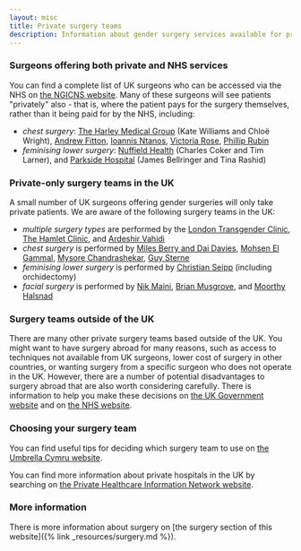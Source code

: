 ```yaml
---
layout: misc
title: Private surgery teams
description: Information about gender surgery services available for private funding
---
```


### Surgeons offering both private and NHS services

You can find a complete list of UK surgeons who can be accessed via the NHS on [the NGICNS website](https://www.ngicns.scot.nhs.uk/surgery/surgery-providers/). Many of these surgeons will see patients "privately" also - that is, where the patient pays for the surgery themselves, rather than it being paid for by the NHS, including:

- *chest surgery*: [The Harley Medical Group](https://www.harleymedical.co.uk/) (Kate Williams and Chloë Wright), [Andrew Fitton](https://plasticsurgeryplymouth.com/), [Ioannis Ntanos](https://www.ioannisntanos.com/), [Victoria Rose](https://drg-plasticsurgery.co.uk/procedures/gender-reassignment), [Phillip Rubin](https://londontopsurgery.com/)
- *feminising lower surgery*: [Nuffield Health](https://www.nuffieldhealth.com/hospitals/brighton/our-expert-gender-affirmation-team) (Charles Coker and Tim Larner), and [Parkside Hospital](https://www.parkside-hospital.co.uk/services/gender-identity-service/) (James Bellringer and Tina Rashid)

### Private-only surgery teams in the UK

A small number of UK surgeons offering gender surgeries will only take private patients. We are aware of the following surgery teams in the UK:

- *multiple surgery types* are performed by the [London Transgender Clinic](https://www.thelondontransgenderclinic.uk/), [The Hamlet Clinic](https://thehamletclinic.com/plastic-surgery-london/surgical/gender-enhancement/), and  [Ardeshir Vahidi](https://www.transgendercare.co.uk/)
- *chest surgery* is performed by [Miles Berry and Dai Davies](https://simplybettertransgender.co.uk/), [Mohsen El Gammal](https://www.cadoganclinic.com/mohsen-el-gammal/), [Mysore Chandrashekar](https://liverpoolbreastclinic.co.uk/gender-chest-reassignment-surgery/), [Guy Sterne](https://www.consultantplasticsurgeon.co.uk/cosmetic-breast-surgery/gender-reassignment-chest-surgery/)
- *feminising lower surgery* is performed by [Christian Seipp](https://www.christianseipp-urology.net/) (including orchidectomy)
- *facial surgery* is performed by [Nik Maini](https://www.nikmaini.com/), [Brian Musgrove](https://www.facialplasticsurgery.org.uk/), and [Moorthy Halsnad](https://www.elanicclinicspa.co.uk/staff/moorthy-halsnad)

### Surgery teams outside of the UK

There are many other private surgery teams based outside of the UK. You might want to have surgery abroad for many reasons, such as access to techniques not available from UK surgeons, lower cost of surgery in other countries, or wanting surgery from a specific surgeon who does not operate in the UK. However, there are a number of potential disadvantages to surgery abroad that are also worth considering carefully. There is information to help you make these decisions on [the UK Government website](https://www.gov.uk/guidance/lesbian-gay-bisexual-and-transgender-foreign-travel-advice) and on [the NHS website](https://www.nhs.uk/conditions/cosmetic-procedures/cosmetic-surgery-abroad/).

### Choosing your surgery team

You can find useful tips for deciding which surgery team to use on [the Umbrella Cymru website](https://umbrellagwent.od2.vtiger.com/kb/article/396664-Choosing-your-surgeon?catid=1&subid=4).

You can find more information about private hospitals in the UK by searching on [the Private Healthcare Information Network website](https://www.phin.org.uk/).

### More information

There is more information about surgery on [the surgery section of this website]({% link _resources/surgery.md %}).